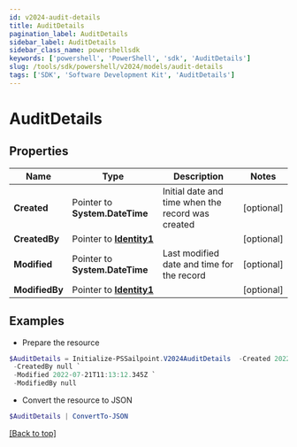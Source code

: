 ```yaml
---
id: v2024-audit-details
title: AuditDetails
pagination_label: AuditDetails
sidebar_label: AuditDetails
sidebar_class_name: powershellsdk
keywords: ['powershell', 'PowerShell', 'sdk', 'AuditDetails'] 
slug: /tools/sdk/powershell/v2024/models/audit-details
tags: ['SDK', 'Software Development Kit', 'AuditDetails']
---
```



# AuditDetails

## Properties

Name | Type | Description | Notes
------------ | ------------- | ------------- | -------------
**Created** |  Pointer to **System.DateTime** | Initial date and time when the record was created | [optional] 
**CreatedBy** |  Pointer to [**Identity1**](identity1) |  | [optional] 
**Modified** |  Pointer to **System.DateTime** | Last modified date and time for the record | [optional] 
**ModifiedBy** |  Pointer to [**Identity1**](identity1) |  | [optional] 

## Examples

- Prepare the resource
```powershell
$AuditDetails = Initialize-PSSailpoint.V2024AuditDetails  -Created 2022-07-21T11:13:12.345Z `
 -CreatedBy null `
 -Modified 2022-07-21T11:13:12.345Z `
 -ModifiedBy null
```

- Convert the resource to JSON
```powershell
$AuditDetails | ConvertTo-JSON
```


[[Back to top]](#) 

